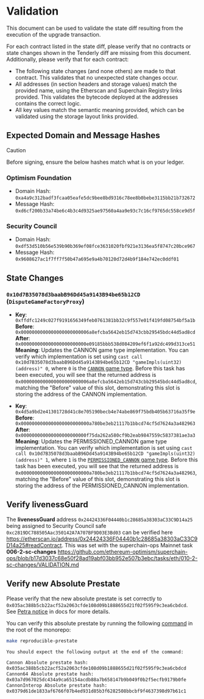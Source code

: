 # Validation

This document can be used to validate the state diff resulting from the execution of the upgrade
transaction.

For each contract listed in the state diff, please verify that no contracts or state changes shown in the Tenderly diff are missing from this document. Additionally, please verify that for each contract:

- The following state changes (and none others) are made to that contract. This validates that no unexpected state changes occur.
- All addresses (in section headers and storage values) match the provided name, using the Etherscan and Superchain Registry links provided. This validates the bytecode deployed at the addresses contains the correct logic.
- All key values match the semantic meaning provided, which can be validated using the storage layout links provided.

## Expected Domain and Message Hashes

> [!CAUTION]
>
> Before signing, ensure the below hashes match what is on your ledger.
>
> ### Optimism Foundation
>
> - Domain Hash: `0xa4a9c312badf3fcaa05eafe5dc9bee8bd9316c78ee8b0bebe3115bb21b732672`
> - Message Hash: `0xd6cf200b33a74be6c4b3c4d9325ae97560a4aa9e93c7c16cf9765dc558ce9d5f`
>
> ### Security Council
>
> - Domain Hash: `0xdf53d510b56e539b90b369ef08fce3631020fbf921e3136ea5f8747c20bce967`
> - Message Hash: `0x9608627ac1f7ff7f50b47a695e9a4b70120d72d4b9f184e742ec0ddf01`

## State Changes

### `0x10d7B35078d3baabB96Dd45a9143B94be65b12CD` (`DisputeGameFactoryProxy`)

- **Key**: `0xffdfc1249c027f9191656349feb0761381bb32c9f557e01f419fd08754bf5a1b` <br/>
  **Before**: `0x0000000000000000000000006a8efcba5642eb15d743cbb29545bdc44d5ad8cd` <br/>
  **After**: `0x000000000000000000000000e09185bbb538d084209ef6f1a92dc499d313ce51` <br/>
  **Meaning**: Updates the CANNON game type implementation. You can verify which implementation is set using `cast call 0x10d7B35078d3baabB96Dd45a9143B94be65b12CD "gameImpls(uint32)(address)" 0`, where `0` is the [`CANNON` game type](https://github.com/ethereum-optimism/optimism/blob/op-contracts/v1.4.0/packages/contracts-bedrock/src/dispute/lib/Types.sol#L28).
  Before this task has been executed, you will see that the returned address is `0x0000000000000000000000006a8efcba5642eb15d743cbb29545bdc44d5ad8cd`, matching the "Before" value of this slot, demonstrating this slot is storing the address of the CANNON implementation.

- **Key**: `0x4d5a9bd2e41301728d41c8e705190becb4e74abe869f75bdb405b63716a35f9e` <br/>
  **Before**: `0x0000000000000000000000000a780be3eb21117b1bbcd74cf5d7624a3a482963` <br/>
  **After**: `0x000000000000000000000000f75da262a580cf9b2eab9847559c5837381ae3a3` <br/>
  **Meaning**: Updates the PERMISSIONED_CANNON game type implementation. You can verify which implementation is set using `cast call 0x10d7B35078d3baabB96Dd45a9143B94be65b12CD "gameImpls(uint32)(address)" 1`, where `1` is the [`PERMISSIONED_CANNON` game type](https://github.com/ethereum-optimism/optimism/blob/op-contracts/v1.4.0/packages/contracts-bedrock/src/dispute/lib/Types.sol#L31).
  Before this task has been executed, you will see that the returned address is `0x0000000000000000000000000a780be3eb21117b1bbcd74cf5d7624a3a482963`, matching the "Before" value of this slot, demonstrating this slot is storing the address of the PERMISSIONED_CANNON implementation.

## Verify livenessGuard

The **livenessGuard** address `0x24424336F04440b1c28685a38303aC33C9D14a25` being assigned to Security Council safe `0xc2819DC788505Aac350142A7A707BF9D03E3Bd03` can be verified here https://etherscan.io/address/0x24424336F04440b1c28685a38303aC33C9D14a25#readContract. This was set with the superchain-ops Mainnet task **006-2-sc-changes** https://github.com/ethereum-optimism/superchain-ops/blob/b17d3037c68e50f28ad19abf03bb952e507b3ebc/tasks/eth/010-2-sc-changes/VALIDATION.md

## Verify new Absolute Prestate

Please verify that the new absolute prestate is set correctly to `0x035ac388b5cb22acf52a2063cfde108d09b1888655d21f02f595f9c3ea6cbdcd`. See [Petra notice](https://docs.optimism.io/notices/pectra-changes#verify-the-new-absolute-prestate) in docs for more details. 

You can verify this absolute prestate by running the following [command](https://github.com/ethereum-optimism/optimism/blob/6819d8a4e787df2adcd09305bc3057e2ca4e58d9/Makefile#L133-L135) in the root of the monorepo:

```bash
make reproducible-prestate

You should expect the following output at the end of the command:

Cannon Absolute prestate hash: 
0x035ac388b5cb22acf52a2063cfde108d09b1888655d21f02f595f9c3ea6cbdcd
Cannon64 Absolute prestate hash: 
0x03a7d967025dc434a9ca65154acdb88a7b658147b9b049f0b2f5ecfb9179b0fe
CannonInterop Absolute prestate hash: 
0x0379d61de1833af6766f07b4ed931d85b3f6282508bbcbf9f4637398d97b61c1